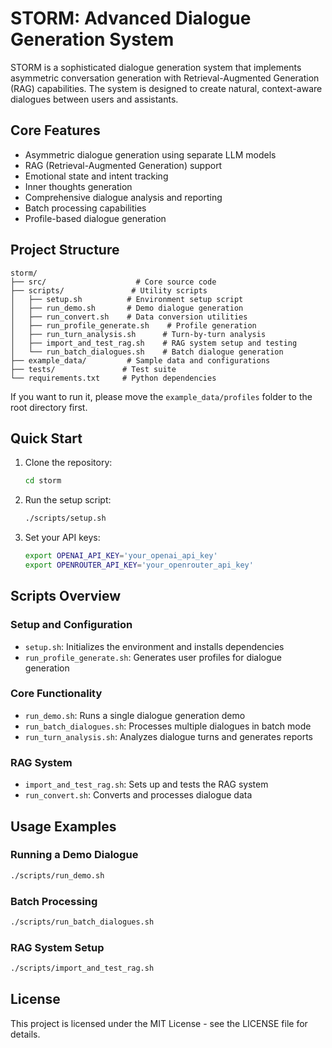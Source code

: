 # STORM: Advanced Dialogue Generation System

STORM is a sophisticated dialogue generation system that implements asymmetric conversation generation with Retrieval-Augmented Generation (RAG) capabilities. The system is designed to create natural, context-aware dialogues between users and assistants.

## Core Features

- Asymmetric dialogue generation using separate LLM models
- RAG (Retrieval-Augmented Generation) support
- Emotional state and intent tracking
- Inner thoughts generation
- Comprehensive dialogue analysis and reporting
- Batch processing capabilities
- Profile-based dialogue generation

## Project Structure

```
storm/
├── src/                    # Core source code
├── scripts/               # Utility scripts
│   ├── setup.sh          # Environment setup script
│   ├── run_demo.sh       # Demo dialogue generation
│   ├── run_convert.sh    # Data conversion utilities
│   ├── run_profile_generate.sh    # Profile generation
│   ├── run_turn_analysis.sh      # Turn-by-turn analysis
│   ├── import_and_test_rag.sh    # RAG system setup and testing
│   └── run_batch_dialogues.sh    # Batch dialogue generation
├── example_data/         # Sample data and configurations
├── tests/               # Test suite
└── requirements.txt     # Python dependencies
```

If you want to run it, please move the `example_data/profiles` folder to the root directory first.

## Quick Start

1. Clone the repository:
   ```bash
   cd storm
   ```

2. Run the setup script:
   ```bash
   ./scripts/setup.sh
   ```

3. Set your API keys:
   ```bash
   export OPENAI_API_KEY='your_openai_api_key'
   export OPENROUTER_API_KEY='your_openrouter_api_key'
   ```

## Scripts Overview

### Setup and Configuration
- `setup.sh`: Initializes the environment and installs dependencies
- `run_profile_generate.sh`: Generates user profiles for dialogue generation

### Core Functionality
- `run_demo.sh`: Runs a single dialogue generation demo
- `run_batch_dialogues.sh`: Processes multiple dialogues in batch mode
- `run_turn_analysis.sh`: Analyzes dialogue turns and generates reports

### RAG System
- `import_and_test_rag.sh`: Sets up and tests the RAG system
- `run_convert.sh`: Converts and processes dialogue data

## Usage Examples

### Running a Demo Dialogue
```bash
./scripts/run_demo.sh 
```

### Batch Processing
```bash
./scripts/run_batch_dialogues.sh 
```

### RAG System Setup
```bash
./scripts/import_and_test_rag.sh 
```


## License

This project is licensed under the MIT License - see the LICENSE file for details. 
